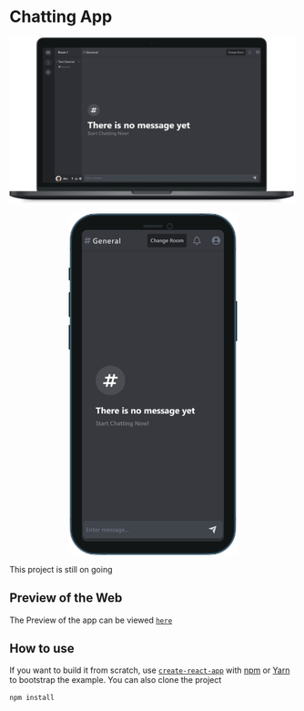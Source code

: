 # Chatting App

<img src="images/chatMacbook.png" width="1000"/>
<p align="center">
  <img src="images/chatIphone12.svg" height="600"/>
</p>
This project is still on going

## Preview of the Web

The Preview of the app can be viewed [`here`](https://chat.andikay.me)

## How to use

If you want to build it from scratch, use [`create-react-app`](https://www.freecodecamp.org/news/how-to-create-a-react-app-with-a-node-backend-the-complete-guide/) with [npm](https://docs.npmjs.com/cli/init) or [Yarn](https://yarnpkg.com/lang/en/docs/cli/create/) to bootstrap the example. You can also clone the project

```bash
npm install
```
